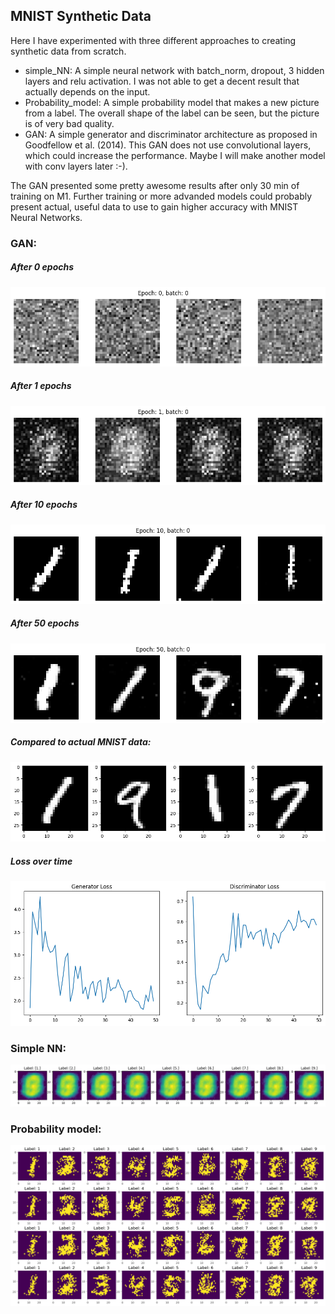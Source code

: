 ## MNIST Synthetic Data
Here I have experimented with three different approaches to creating synthetic data from scratch.
* simple_NN: A simple neural network with batch_norm, dropout, 3 hidden layers and relu activation. I was not able to get a decent result that actually depends on the input.
* Probability_model: A simple probability model that makes a new picture from a label. The overall shape of the label can be seen, but the picture is of very bad quality.
* GAN: A simple generator and discriminator architecture as proposed in Goodfellow et al. (2014). This GAN does not use convolutional layers, which could increase the performance. Maybe I will make another model with conv layers later :-).

The GAN presented some pretty awesome results after only 30 min of training on M1. Further training or more advanded models could probably present actual, useful data to use to gain higher accuracy with MNIST Neural Networks.

### GAN:
##### After 0 epochs
![Examples of pictures created with GAN](images/GAN_epoch_0_sample.png)
##### After 1 epochs
![Examples of pictures created with GAN](images/GAN_epoch_1_sample.png)
##### After 10 epochs
![Examples of pictures created with GAN](images/GAN_epoch_10_sample.png)
##### After 50 epochs
![Examples of pictures created with GAN](images/GAN_epoch_50_sample.png)
##### Compared to actual MNIST data:
![Examples of pictures from MNIST](images/true_images_sample.png)
##### Loss over time
![GAN loss over time](images/GAN_loss.png)

### Simple NN:
![Examples of pictures created with simple NN](images/simple_nn_sample.png)
### Probability model:
![Examples of pictures created with probability model](images/probability_model_sample.png)
